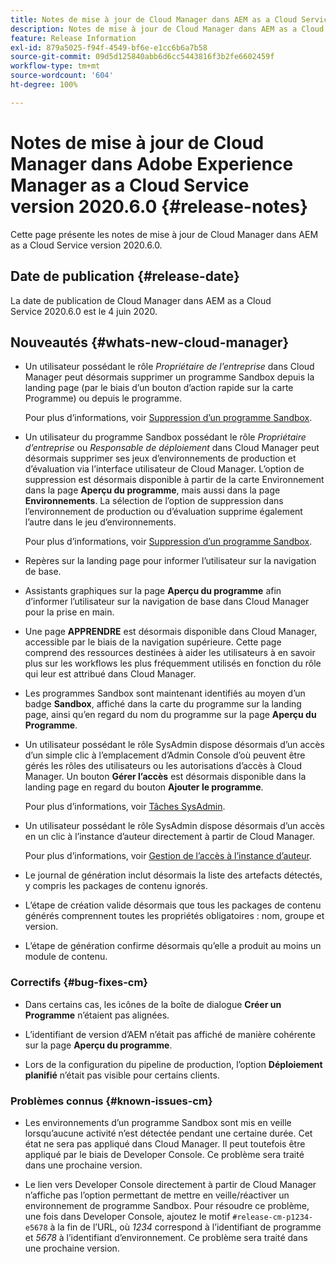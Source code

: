 ```yaml
---
title: Notes de mise à jour de Cloud Manager dans AEM as a Cloud Service version 2020.6.0
description: Notes de mise à jour de Cloud Manager dans AEM as a Cloud Service version 2020.6.0
feature: Release Information
exl-id: 879a5025-f94f-4549-bf6e-e1cc6b6a7b58
source-git-commit: 09d5d125840abb6d6cc5443816f3b2fe6602459f
workflow-type: tm+mt
source-wordcount: '604'
ht-degree: 100%

---
```


# Notes de mise à jour de Cloud Manager dans Adobe Experience Manager as a Cloud Service version 2020.6.0 {#release-notes}

Cette page présente les notes de mise à jour de Cloud Manager dans AEM as a Cloud Service version 2020.6.0.

## Date de publication {#release-date}

La date de publication de Cloud Manager dans AEM as a Cloud Service 2020.6.0 est le 4 juin 2020.

## Nouveautés {#whats-new-cloud-manager}

* Un utilisateur possédant le rôle *Propriétaire de l’entreprise* dans Cloud Manager peut désormais supprimer un programme Sandbox depuis la landing page (par le biais d’un bouton d’action rapide sur la carte Programme) ou depuis le programme.

   Pour plus d’informations, voir [Suppression d’un programme Sandbox](https://experienceleague.adobe.com/docs/experience-manager-cloud-service/onboarding/getting-access/cloud-service-programs/creating-a-program.html?lang=fr).

* Un utilisateur du programme Sandbox possédant le rôle *Propriétaire d’entreprise* ou *Responsable de déploiement* dans Cloud Manager peut désormais supprimer ses jeux d’environnements de production et d’évaluation via l’interface utilisateur de Cloud Manager. L’option de suppression est désormais disponible à partir de la carte Environnement dans la page **Aperçu du programme**, mais aussi dans la page **Environnements**. La sélection de l’option de suppression dans l’environnement de production ou d’évaluation supprime également l’autre dans le jeu d’environnements.

   Pour plus d’informations, voir [Suppression d’un programme Sandbox](https://experienceleague.adobe.com/docs/experience-manager-cloud-service/onboarding/getting-access/cloud-service-programs/creating-a-program.html).

* Repères sur la landing page pour informer l’utilisateur sur la navigation de base.

* Assistants graphiques sur la page **Aperçu du programme** afin d’informer l’utilisateur sur la navigation de base dans Cloud Manager pour la prise en main.

* Une page **APPRENDRE** est désormais disponible dans Cloud Manager, accessible par le biais de la navigation supérieure. Cette page comprend des ressources destinées à aider les utilisateurs à en savoir plus sur les workflows les plus fréquemment utilisés en fonction du rôle qui leur est attribué dans Cloud Manager.

* Les programmes Sandbox sont maintenant identifiés au moyen d’un badge **Sandbox**, affiché dans la carte du programme sur la landing page, ainsi qu’en regard du nom du programme sur la page **Aperçu du Programme**.

* Un utilisateur possédant le rôle SysAdmin dispose désormais d’un accès d’un simple clic à l’emplacement d’Admin Console d’où peuvent être gérés les rôles des utilisateurs ou les autorisations d’accès à Cloud Manager. Un bouton **Gérer l’accès** est désormais disponible dans la landing page en regard du bouton **Ajouter le programme**.

   Pour plus d’informations, voir [Tâches SysAdmin](https://experienceleague.adobe.com/docs/experience-manager-cloud-service/onboarding/getting-access/navigation.html?lang=fr#sysadmin-tasks).

* Un utilisateur possédant le rôle SysAdmin dispose désormais d’un accès en un clic à l’instance d’auteur directement à partir de Cloud Manager.

   Pour plus d’informations, voir [Gestion de l’accès à l’instance d’auteur](https://experienceleague.adobe.com/docs/experience-manager-cloud-service/onboarding/getting-access/navigation.html?lang=fr#manage-access-aem).

* Le journal de génération inclut désormais la liste des artefacts détectés, y compris les packages de contenu ignorés.

* L’étape de création valide désormais que tous les packages de contenu générés comprennent toutes les propriétés obligatoires : nom, groupe et version.

* L’étape de génération confirme désormais qu’elle a produit au moins un module de contenu.

### Correctifs {#bug-fixes-cm}

* Dans certains cas, les icônes de la boîte de dialogue **Créer un Programme** n’étaient pas alignées.

* L’identifiant de version d’AEM n’était pas affiché de manière cohérente sur la page **Aperçu du programme**.

* Lors de la configuration du pipeline de production, l’option **Déploiement planifié** n’était pas visible pour certains clients.

### Problèmes connus {#known-issues-cm}

* Les environnements d’un programme Sandbox sont mis en veille lorsqu’aucune activité n’est détectée pendant une certaine durée. Cet état ne sera pas appliqué dans Cloud Manager. Il peut toutefois être appliqué par le biais de Developer Console. Ce problème sera traité dans une prochaine version.

* Le lien vers Developer Console directement à partir de Cloud Manager n’affiche pas l’option permettant de mettre en veille/réactiver un environnement de programme Sandbox. Pour résoudre ce problème, une fois dans Developer Console, ajoutez le motif `#release-cm-p1234-e5678` à la fin de l’URL, où *1234* correspond à l’identifiant de programme et *5678* à l’identifiant d’environnement. Ce problème sera traité dans une prochaine version.
